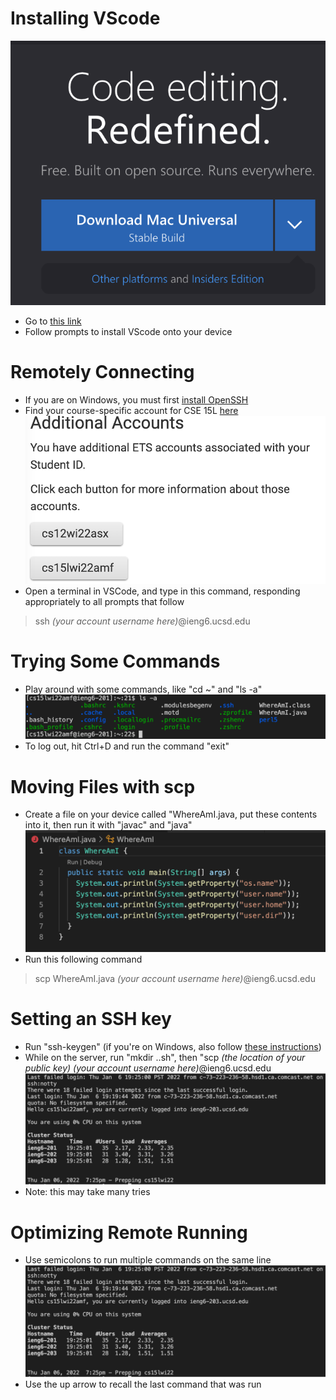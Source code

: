 # Installing VScode
![Image](screenshot1.png)
* Go to [this link](https://code.visualstudio.com/)
* Follow prompts to install VScode onto your device
# Remotely Connecting
* If you are on Windows, you must first [install OpenSSH](https://docs.microsoft.com/en-us/windows-server/administration/openssh/openssh_install_firstuse)
* Find your course-specific account for CSE 15L [here](https://sdacs.ucsd.edu/~icc/index.php)
![Image](screenshot2.png)
* Open a terminal in VSCode, and type in this command, responding appropriately to all prompts that follow
> ssh *(your account username here)*@ieng6.ucsd.edu
# Trying Some Commands
* Play around with some commands, like "cd ~" and "ls -a"
![Image](screenshot3.png)
* To log out, hit Ctrl+D and run the command "exit"
# Moving Files with scp
* Create a file on your device called "WhereAmI.java, put these contents into it, then run it with "javac" and "java"
![Image](screenshot4.png)
* Run this following command 
> scp WhereAmI.java *(your account username here)*@ieng6.ucsd.edu
# Setting an SSH key
* Run "ssh-keygen" (if you're on Windows, also follow [these instructions](https://docs.microsoft.com/en-us/windows-server/administration/openssh/openssh_keymanagement#user-key-generation))
* While on the server, run "mkdir ..sh", then "scp *(the location of your public key) (your account username here)*@ieng6.ucsd.edu
![Image](screenshot5.png)
* Note: this may take many tries
# Optimizing Remote Running
* Use semicolons to run multiple commands on the same line
![Image](screenshot5.png)
* Use the up arrow to recall the last command that was run